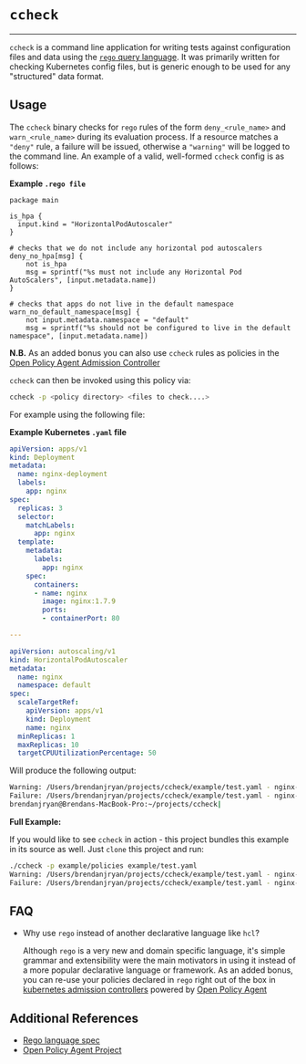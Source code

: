 # `ccheck`
---

`ccheck` is a command line application for writing tests against configuration files and data using the [`rego` query language](https://www.openpolicyagent.org/docs/latest). It was primarily written for checking Kubernetes config files, but is generic enough to be used for any "structured" data format.

## Usage

The `ccheck` binary checks for `rego` rules of the form `deny_<rule_name>` and `warn_<rule_name>` during its evaluation process. If a resource matches a `"deny"` rule, a failure will be issued, otherwise a `"warning"` will be logged to the command line. An example of a valid, well-formed `ccheck` config is as follows:

**Example `.rego file`**

```rego
package main

is_hpa {
  input.kind = "HorizontalPodAutoscaler"
}

# checks that we do not include any horizontal pod autoscalers
deny_no_hpa[msg] {
    not is_hpa
    msg = sprintf("%s must not include any Horizontal Pod AutoScalers", [input.metadata.name])
}

# checks that apps do not live in the default namespace
warn_no_default_namespace[msg] {
    not input.metadata.namespace = "default"
    msg = sprintf("%s should not be configured to live in the default namespace", [input.metadata.name])
```

**N.B.** As an added bonus you can also use `ccheck` rules as policies in the [Open Policy Agent Admission Controller](https://www.openpolicyagent.org/docs/latest/kubernetes-admission-control/#4-define-a-policy-and-load-it-into-opa-via-kubernetes) 

`ccheck` can then be invoked using this policy via: 

```bash 
ccheck -p <policy directory> <files to check....>
```

For example using the following file:

**Example Kubernetes `.yaml` file**

```yaml
apiVersion: apps/v1
kind: Deployment
metadata:
  name: nginx-deployment
  labels:
    app: nginx
spec:
  replicas: 3
  selector:
    matchLabels:
      app: nginx
  template:
    metadata:
      labels:
        app: nginx
    spec:
      containers:
      - name: nginx
        image: nginx:1.7.9
        ports:
        - containerPort: 80

---

apiVersion: autoscaling/v1
kind: HorizontalPodAutoscaler
metadata:
  name: nginx
  namespace: default
spec:
  scaleTargetRef:
    apiVersion: apps/v1
    kind: Deployment
    name: nginx
  minReplicas: 1
  maxReplicas: 10
  targetCPUUtilizationPercentage: 50
```

Will produce the following output: 

```bash 
Warning: /Users/brendanjryan/projects/ccheck/example/test.yaml - nginx-deployment should not be configured to live in the default namespace
Failure: /Users/brendanjryan/projects/ccheck/example/test.yaml - nginx-deployment must not include any Horizontal Pod AutoScalers
brendanjryan@Brendans-MacBook-Pro:~/projects/ccheck|
```


**Full Example:**

If you would like to see `ccheck` in action - this project bundles this example in its source as well. Just `clone` this project and run: 


```bash
./ccheck -p example/policies example/test.yaml 
Warning: /Users/brendanjryan/projects/ccheck/example/test.yaml - nginx-deployment should not be configured to live in the default namespace
Failure: /Users/brendanjryan/projects/ccheck/example/test.yaml - nginx-deployment must not include any Horizontal Pod AutoScalers
```

## FAQ

- Why use `rego` instead of another declarative language like `hcl`?

  Although `rego` is a very new and domain specific language, it's simple grammar and extensibility were the main motivators in using it instead of a more popular declarative language or framework. As an added bonus, you can re-use your policies declared in `rego` right out of the box in [kubernetes admission controllers](https://kubernetes.io/docs/reference/access-authn-authz/admission-controllers/) powered by [Open Policy Agent](https://www.openpolicyagent.org/)

## Additional References

- [Rego language spec](https://www.openpolicyagent.org/docs/latest)
- [Open Policy Agent Project](https://www.openpolicyagent.org/)
